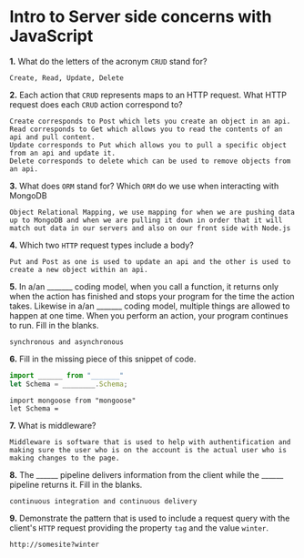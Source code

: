 # Intro to Server side concerns with JavaScript

**1.** What do the letters of the acronym `CRUD` stand for?
<!-- enter you answer in the space below -->
```
Create, Read, Update, Delete
```
**2.** Each action that `CRUD` represents maps to an HTTP request. What HTTP request does each `CRUD` action correspond to?
<!-- enter you answer in the space below -->
```
Create corresponds to Post which lets you create an object in an api.
Read corresponds to Get which allows you to read the contents of an api and pull content.
Update corresponds to Put which allows you to pull a specific object from an api and update it.
Delete corresponds to delete which can be used to remove objects from an api.
```
**3.** What does `ORM` stand for? Which `ORM` do we use when interacting with MongoDB
<!-- enter you answer in the space below -->
```
Object Relational Mapping, we use mapping for when we are pushing data up to MongoDB and when we are pulling it down in order that it will match out data in our servers and also on our front side with Node.js
```
**4.** Which two `HTTP` request types include a body?
<!-- enter you answer in the space below -->
```
Put and Post as one is used to update an api and the other is used to create a new object within an api.
```
**5.** In a/an _______ coding model, when you call a function, it returns only when the action has finished and stops your program for the time the action takes. Likewise in a/an _______ coding model, multiple things are allowed to happen at one time. When you perform an action, your program continues to run.  Fill in the blanks.
<!-- enter you answer in the space below -->
```
synchronous and asynchronous
```

**6.** Fill in the missing piece of this snippet of code.
```js
import ______ from "_______"
let Schema = ________.Schema;
```
<!-- enter you answer in the space below -->
```
import mongoose from "mongoose"
let Schema = 
```
**7.** What is middleware?
<!-- enter you answer in the space below -->
```
Middleware is software that is used to help with authentification and making sure the user who is on the account is the actual user who is making changes to the page.
```
**8.** The ______ pipeline delivers information from the client while the ______ pipeline returns it. Fill in the blanks. 
<!-- enter you answer in the space below -->
```
continuous integration and continuous delivery
```
**9.** 
Demonstrate the pattern that is used to include a request query with the client's `HTTP` request providing the property `tag` and the value `winter`.
<!-- enter you answer in the space below -->
```
http://somesite?winter
```